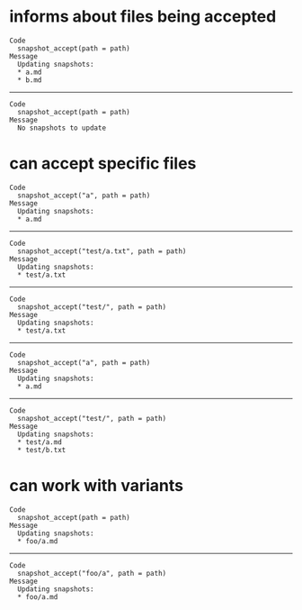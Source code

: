# informs about files being accepted

    Code
      snapshot_accept(path = path)
    Message
      Updating snapshots:
      * a.md
      * b.md

---

    Code
      snapshot_accept(path = path)
    Message
      No snapshots to update

# can accept specific files

    Code
      snapshot_accept("a", path = path)
    Message
      Updating snapshots:
      * a.md

---

    Code
      snapshot_accept("test/a.txt", path = path)
    Message
      Updating snapshots:
      * test/a.txt

---

    Code
      snapshot_accept("test/", path = path)
    Message
      Updating snapshots:
      * test/a.txt

---

    Code
      snapshot_accept("a", path = path)
    Message
      Updating snapshots:
      * a.md

---

    Code
      snapshot_accept("test/", path = path)
    Message
      Updating snapshots:
      * test/a.md
      * test/b.txt

# can work with variants

    Code
      snapshot_accept(path = path)
    Message
      Updating snapshots:
      * foo/a.md

---

    Code
      snapshot_accept("foo/a", path = path)
    Message
      Updating snapshots:
      * foo/a.md

